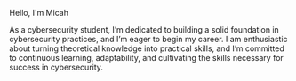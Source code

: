 Hello, I'm Micah

As a cybersecurity student, I’m dedicated to building a solid foundation in cybersecurity practices, and I’m eager to begin my career. 
I am enthusiastic about turning theoretical knowledge into practical skills, and I’m committed to continuous learning, adaptability, 
and cultivating the skills necessary for success in cybersecurity.
